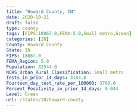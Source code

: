 ```yaml
---
title: "Howard County, IN"
date: 2020-10-21
draft: false
type: county
tags: [FIPS:18067.0,FEMA:5.0,Small metro,Green]
categories: [IN]
County: Howard County
State: IN
FIPS: 18067.0
FEMA_Region: 5.0
Population: 82544.0
NCHS_Urban_Rural_Classification: Small metro
Tests_in_prior_14_days: 3104.0
Fourteen_day_test_rate_per_100000: 3760.0
Percent_Positivity_in_prior_14_days: 0.044
Level: Green
url: /states/IN/howard-county
---
```



